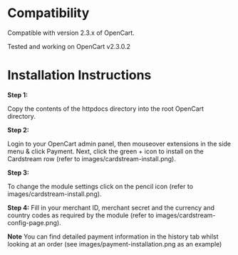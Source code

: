 Compatibility
=========================

Compatible with version 2.3.x of OpenCart.

Tested and working on OpenCart v2.3.0.2

Installation Instructions
=========================

**Step 1:**

Copy the contents of the httpdocs directory into the root OpenCart directory.

**Step 2:**

Login to your OpenCart admin panel, then mouseover extensions in the side menu &amp;
click Payment. Next, click the green + icon to install on the Cardstream row (refer to images/cardstream-install.png).

**Step 3:**

To change the module settings click on the pencil icon (refer to images/cardstream-install.png).

**Step 4:**
Fill in your merchant ID, merchant secret and the currency and country codes as required by the module (refer to images/cardstream-config-page.png).

**Note** You can find detailed payment information in the history tab whilst looking at an order (see images/payment-installation.png as an example)
